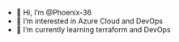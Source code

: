 - 👋 Hi, I’m @Phoenix-36
- 👀 I’m interested in Azure Cloud and DevOps
- 🌱 I’m currently learning terraform and DevOps

<!---
Phoenix-36/Phoenix-36 is a ✨ special ✨ repository because its `README.md` (this file) appears on your GitHub profile.
You can click the Preview link to take a look at your changes.
--->
